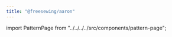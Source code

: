 ```yaml
---
title: "@freesewing/aaron"
---
```


import PatternPage from "../../../../src/components/pattern-page";

<PatternPage pattern="aaron" />
